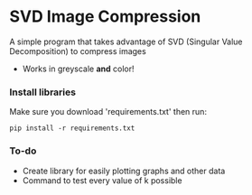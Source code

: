 
# SVD Image Compression

A simple program that takes advantage of SVD (Singular Value Decomposition) to compress images

- Works in greyscale **and** color!

### Install libraries
Make sure you download 'requirements.txt' then run:
```
pip install -r requirements.txt
```

### To-do
 - Create library for easily plotting graphs and other data
 - Command to test every value of k possible
